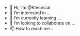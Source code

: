 - 👋 Hi, I’m @Ktecnical
- 👀 I’m interested in ...
- 🌱 I’m currently learning ...
- 💞️ I’m looking to collaborate on ...
- 📫 How to reach me ...

<!---
Ktecnical/Ktecnical is a ✨ special ✨ repository because its `README.md` (this file) appears on your GitHub profile.
You can click the Preview link to take a look at your changes.
--->
